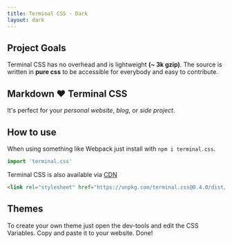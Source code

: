 ```yaml
---
title: Terminal CSS - Dark
layout: dark
---
```


## Project Goals

Terminal CSS has no overhead and is lightweight **(~ 3k gzip)**. 
The source is written in **pure css** to be accessible for everybody and easy to contribute.

## Markdown ❤️ Terminal CSS 

It's perfect for your *personal website*, *blog*, or *side project*.

## How to use

When using something like Webpack just install with `npm i terminal.css`.

```js
import 'terminal.css'
```

Terminal CSS is also available via [CDN](https://unpkg.com/terminal.css@0.4.0/dist/terminal.min.css)

```html
<link rel="stylesheet" href="https://unpkg.com/terminal.css@0.4.0/dist/terminal.min.css" />
```

## Themes

To create your own theme just open the dev-tools and edit the CSS Variables. Copy and paste it to your website. Done!